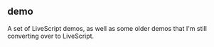 ## demo

A set of LiveScript demos, as well as some older demos that I'm still converting over to LiveScript.